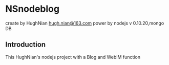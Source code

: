 NSnodeblog
==========

create by HughNian hugh.nian@163.com
power by nodejs v 0.10.20,mongo DB

Introduction
------------
This HughNian's nodejs project with a Blog and WebIM function